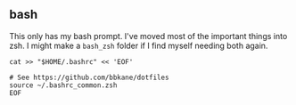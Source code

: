 ## bash

This only has my bash prompt. I've moved most of the important things into zsh. I might make a `bash_zsh` folder if I find myself needing both again.

```
cat >> "$HOME/.bashrc" << 'EOF'

# See https://github.com/bbkane/dotfiles
source ~/.bashrc_common.zsh
EOF
```
